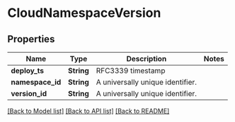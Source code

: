 # CloudNamespaceVersion

## Properties

Name | Type | Description | Notes
------------ | ------------- | ------------- | -------------
**deploy_ts** | **String** | RFC3339 timestamp | 
**namespace_id** | **String** | A universally unique identifier. | 
**version_id** | **String** | A universally unique identifier. | 

[[Back to Model list]](../README.md#documentation-for-models) [[Back to API list]](../README.md#documentation-for-api-endpoints) [[Back to README]](../README.md)


